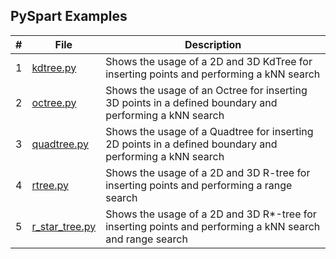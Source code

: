 ## PySpart Examples

| # | File                       | Description                                                                                             |
|---|----------------------------|---------------------------------------------------------------------------------------------------------|
| 1 | [kdtree.py](kdtree.py)     | Shows the usage of a 2D and 3D KdTree for inserting points and performing a kNN search                  |
| 2 | [octree.py](octree.py)     | Shows the usage of an Octree for inserting 3D points in a defined boundary and performing a kNN search  |
| 3 | [quadtree.py](quadtree.py) | Shows the usage of a Quadtree for inserting 2D points in a defined boundary and performing a kNN search |
| 4 | [rtree.py](rtree.py)       | Shows the usage of a 2D and 3D R-tree for inserting points and performing a range search                |
| 5 | [r_star_tree.py](r_star_tree.py) | Shows the usage of a 2D and 3D R*-tree for inserting points and performing a kNN search and range search |

